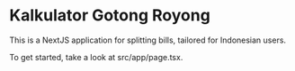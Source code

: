 # Kalkulator Gotong Royong

This is a NextJS application for splitting bills, tailored for Indonesian users.

To get started, take a look at src/app/page.tsx.

